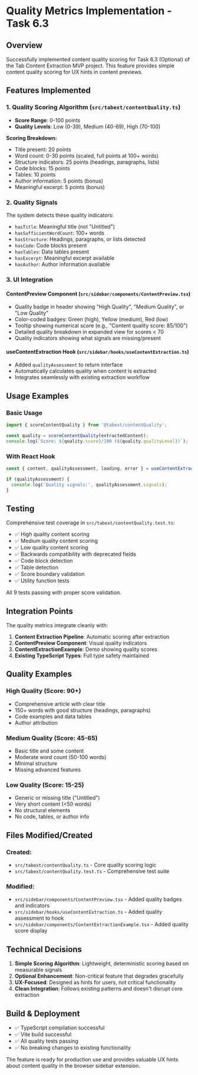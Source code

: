 # Quality Metrics Implementation - Task 6.3

## Overview

Successfully implemented content quality scoring for Task 6.3 (Optional) of the Tab Content Extraction MVP project. This feature provides simple content quality scoring for UX hints in content previews.

## Features Implemented

### 1. Quality Scoring Algorithm (`src/tabext/contentQuality.ts`)

- **Score Range**: 0-100 points
- **Quality Levels**: Low (0-39), Medium (40-69), High (70-100)

**Scoring Breakdown:**

- Title present: 20 points
- Word count: 0-30 points (scaled, full points at 100+ words)
- Structure indicators: 25 points (headings, paragraphs, lists)
- Code blocks: 15 points
- Tables: 10 points
- Author information: 5 points (bonus)
- Meaningful excerpt: 5 points (bonus)

### 2. Quality Signals

The system detects these quality indicators:

- `hasTitle`: Meaningful title (not "Untitled")
- `hasSufficientWordCount`: 100+ words
- `hasStructure`: Headings, paragraphs, or lists detected
- `hasCode`: Code blocks present
- `hasTables`: Data tables present
- `hasExcerpt`: Meaningful excerpt available
- `hasAuthor`: Author information available

### 3. UI Integration

#### ContentPreview Component (`src/sidebar/components/ContentPreview.tsx`)

- Quality badge in header showing "High Quality", "Medium Quality", or "Low Quality"
- Color-coded badges: Green (high), Yellow (medium), Red (low)
- Tooltip showing numerical score (e.g., "Content quality score: 85/100")
- Detailed quality breakdown in expanded view for scores < 70
- Quality indicators showing what signals are missing/present

#### useContentExtraction Hook (`src/sidebar/hooks/useContentExtraction.ts`)

- Added `qualityAssessment` to return interface
- Automatically calculates quality when content is extracted
- Integrates seamlessly with existing extraction workflow

## Usage Examples

### Basic Usage

```typescript
import { scoreContentQuality } from '@tabext/contentQuality';

const quality = scoreContentQuality(extractedContent);
console.log(`Score: ${quality.score}/100 (${quality.qualityLevel})`);
```

### With React Hook

```typescript
const { content, qualityAssessment, loading, error } = useContentExtraction();

if (qualityAssessment) {
  console.log('Quality signals:', qualityAssessment.signals);
}
```

## Testing

Comprehensive test coverage in `src/tabext/contentQuality.test.ts`:

- ✅ High quality content scoring
- ✅ Medium quality content scoring
- ✅ Low quality content scoring
- ✅ Backwards compatibility with deprecated fields
- ✅ Code block detection
- ✅ Table detection
- ✅ Score boundary validation
- ✅ Utility function tests

All 9 tests passing with proper score validation.

## Integration Points

The quality metrics integrate cleanly with:

1. **Content Extraction Pipeline**: Automatic scoring after extraction
2. **ContentPreview Component**: Visual quality indicators
3. **ContentExtractionExample**: Demo showing quality scores
4. **Existing TypeScript Types**: Full type safety maintained

## Quality Examples

### High Quality (Score: 90+)

- Comprehensive article with clear title
- 150+ words with good structure (headings, paragraphs)
- Code examples and data tables
- Author attribution

### Medium Quality (Score: 45-65)

- Basic title and some content
- Moderate word count (50-100 words)
- Minimal structure
- Missing advanced features

### Low Quality (Score: 15-25)

- Generic or missing title ("Untitled")
- Very short content (<50 words)
- No structural elements
- No code, tables, or author info

## Files Modified/Created

### Created:

- `src/tabext/contentQuality.ts` - Core quality scoring logic
- `src/tabext/contentQuality.test.ts` - Comprehensive test suite

### Modified:

- `src/sidebar/components/ContentPreview.tsx` - Added quality badges and indicators
- `src/sidebar/hooks/useContentExtraction.ts` - Added quality assessment to hook
- `src/sidebar/components/ContentExtractionExample.tsx` - Added quality score display

## Technical Decisions

1. **Simple Scoring Algorithm**: Lightweight, deterministic scoring based on measurable signals
2. **Optional Enhancement**: Non-critical feature that degrades gracefully
3. **UX-Focused**: Designed as hints for users, not critical functionality
4. **Clean Integration**: Follows existing patterns and doesn't disrupt core extraction

## Build & Deployment

- ✅ TypeScript compilation successful
- ✅ Vite build successful
- ✅ All quality tests passing
- ✅ No breaking changes to existing functionality

The feature is ready for production use and provides valuable UX hints about content quality in the browser sidebar extension.
